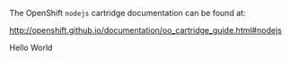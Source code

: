 The OpenShift `nodejs` cartridge documentation can be found at:

http://openshift.github.io/documentation/oo_cartridge_guide.html#nodejs

Hello World